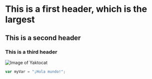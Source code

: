 # This is a first header, which is the largest
## This is a second header
### This is a third header
![Image of Yaktocat](https://octodex.github.com/images/yaktocat.png)
```javascript
var myVar = "¡Hola mundo!";
```
